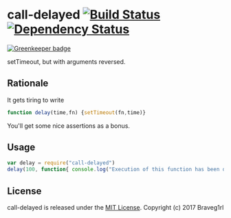 # call-delayed [![Build Status](https://travis-ci.org/braveg1rl/call-delayed.png?branch=master)](https://travis-ci.org/braveg1rl/call-delayed) [![Dependency Status](https://david-dm.org/braveg1rl/call-delayed.png)](https://david-dm.org/braveg1rl/call-delayed)

[![Greenkeeper badge](https://badges.greenkeeper.io/braveg1rl/call-delayed.svg)](https://greenkeeper.io/)

setTimeout, but with arguments reversed.

## Rationale

It gets tiring to write
```javascript
function delay(time,fn) {setTimeout(fn,time)}
```
You'll get some nice assertions as a bonus.

## Usage

```javascript
var delay = require("call-delayed")
delay(100, function{ console.log("Execution of this function has been delayed by 100ms.")})
```

## License

call-delayed is released under the [MIT License](http://opensource.org/licenses/MIT).
Copyright (c) 2017 Braveg1rl

